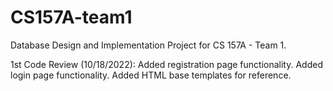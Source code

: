 # CS157A-team1
Database Design and Implementation Project for CS 157A - Team 1.

1st Code Review (10/18/2022):
  Added registration page functionality.
  Added login page functionality.
  Added HTML base templates for reference.
